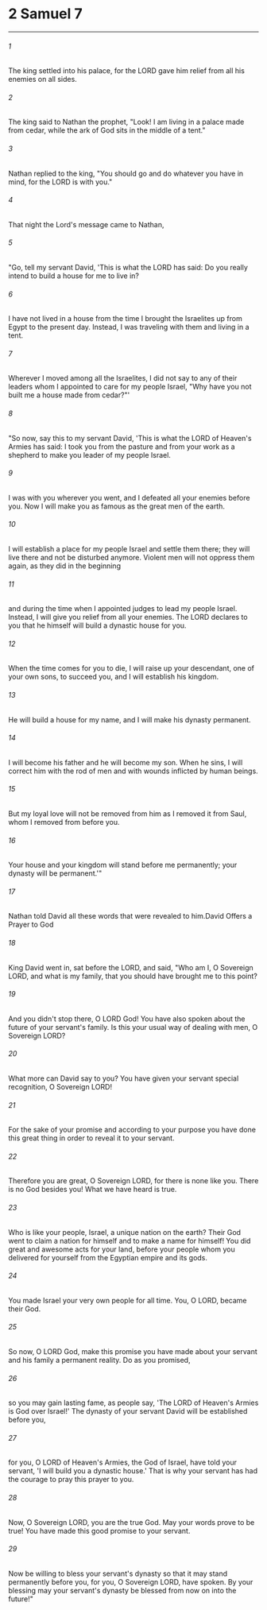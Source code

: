 # 2 Samuel 7
***



###### 1 
The king settled into his palace, for the LORD gave him relief from all his enemies on all sides. 

###### 2 
The king said to Nathan the prophet, "Look! I am living in a palace made from cedar, while the ark of God sits in the middle of a tent." 

###### 3 
Nathan replied to the king, "You should go and do whatever you have in mind, for the LORD is with you." 

###### 4 
That night the Lord's message came to Nathan, 

###### 5 
"Go, tell my servant David, 'This is what the LORD has said: Do you really intend to build a house for me to live in? 

###### 6 
I have not lived in a house from the time I brought the Israelites up from Egypt to the present day. Instead, I was traveling with them and living in a tent. 

###### 7 
Wherever I moved among all the Israelites, I did not say to any of their leaders whom I appointed to care for my people Israel, "Why have you not built me a house made from cedar?"' 

###### 8 
"So now, say this to my servant David, 'This is what the LORD of Heaven's Armies has said: I took you from the pasture and from your work as a shepherd to make you leader of my people Israel. 

###### 9 
I was with you wherever you went, and I defeated all your enemies before you. Now I will make you as famous as the great men of the earth. 

###### 10 
I will establish a place for my people Israel and settle them there; they will live there and not be disturbed anymore. Violent men will not oppress them again, as they did in the beginning 

###### 11 
and during the time when I appointed judges to lead my people Israel. Instead, I will give you relief from all your enemies. The LORD declares to you that he himself will build a dynastic house for you. 

###### 12 
When the time comes for you to die, I will raise up your descendant, one of your own sons, to succeed you, and I will establish his kingdom. 

###### 13 
He will build a house for my name, and I will make his dynasty permanent. 

###### 14 
I will become his father and he will become my son. When he sins, I will correct him with the rod of men and with wounds inflicted by human beings. 

###### 15 
But my loyal love will not be removed from him as I removed it from Saul, whom I removed from before you. 

###### 16 
Your house and your kingdom will stand before me permanently; your dynasty will be permanent.'" 

###### 17 
Nathan told David all these words that were revealed to him.David Offers a Prayer to God 

###### 18 
King David went in, sat before the LORD, and said, "Who am I, O Sovereign LORD, and what is my family, that you should have brought me to this point? 

###### 19 
And you didn't stop there, O LORD God! You have also spoken about the future of your servant's family. Is this your usual way of dealing with men, O Sovereign LORD? 

###### 20 
What more can David say to you? You have given your servant special recognition, O Sovereign LORD! 

###### 21 
For the sake of your promise and according to your purpose you have done this great thing in order to reveal it to your servant. 

###### 22 
Therefore you are great, O Sovereign LORD, for there is none like you. There is no God besides you! What we have heard is true. 

###### 23 
Who is like your people, Israel, a unique nation on the earth? Their God went to claim a nation for himself and to make a name for himself! You did great and awesome acts for your land, before your people whom you delivered for yourself from the Egyptian empire and its gods. 

###### 24 
You made Israel your very own people for all time. You, O LORD, became their God. 

###### 25 
So now, O LORD God, make this promise you have made about your servant and his family a permanent reality. Do as you promised, 

###### 26 
so you may gain lasting fame, as people say, 'The LORD of Heaven's Armies is God over Israel!' The dynasty of your servant David will be established before you, 

###### 27 
for you, O LORD of Heaven's Armies, the God of Israel, have told your servant, 'I will build you a dynastic house.' That is why your servant has had the courage to pray this prayer to you. 

###### 28 
Now, O Sovereign LORD, you are the true God. May your words prove to be true! You have made this good promise to your servant. 

###### 29 
Now be willing to bless your servant's dynasty so that it may stand permanently before you, for you, O Sovereign LORD, have spoken. By your blessing may your servant's dynasty be blessed from now on into the future!"

